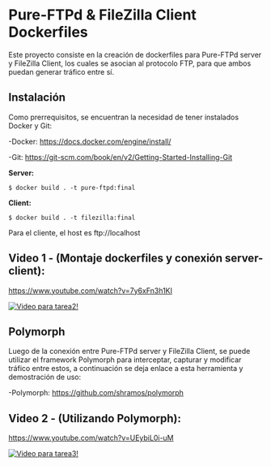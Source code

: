 # Pure-FTPd & FileZilla Client Dockerfiles
Este proyecto consiste en la creación de dockerfiles para Pure-FTPd server y FileZilla Client, los cuales se asocian al protocolo FTP, para que ambos puedan generar tráfico entre sí.
## Instalación
Como prerrequisitos, se encuentran la necesidad de tener instalados Docker y Git:

-Docker: https://docs.docker.com/engine/install/

-Git:  https://git-scm.com/book/en/v2/Getting-Started-Installing-Git

**Server:**
```
$ docker build . -t pure-ftpd:final
```
**Client:**
```
$ docker build . -t filezilla:final
```
Para el cliente, el host es ftp://localhost

## Video 1 - (Montaje dockerfiles y conexión server-client):
https://www.youtube.com/watch?v=7y6xFn3h1KI

[![Video para tarea2!](https://s3-us-west-2.amazonaws.com/devcodepro/media/tutorials/instalar-filezilla-para-conectarse-a-un-servidor-ftp-t1.png)](https://youtu.be/7y6xFn3h1KI)

## Polymorph
Luego de la conexión entre Pure-FTPd server y FileZilla Client, se puede utilizar el framework Polymorph para interceptar, capturar y modificar tráfico entre estos, a continuación se deja enlace a esta herramienta y demostración de uso:

-Polymorph: https://github.com/shramos/polymorph

## Video 2 - (Utilizando Polymorph):
https://www.youtube.com/watch?v=UEybiL0i-uM

[![Video para tarea3!](https://1.bp.blogspot.com/-vn5etah3lqU/WuIBtO62BhI/AAAAAAAAr3U/x5C0B9gWX_cL2WMEBH09k3Hb5xiZo0G0QCLcBGAs/s1600/Poly00.jpg)](https://youtu.be/UEybiL0i-uM)
